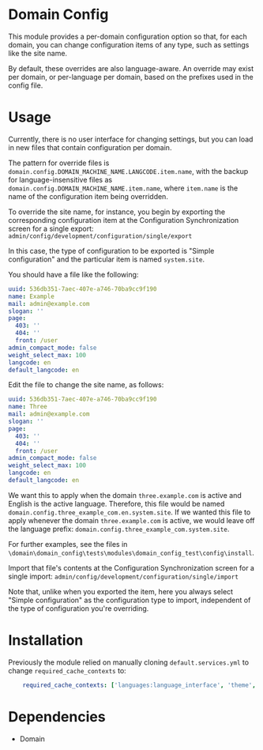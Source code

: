 Domain Config
=============

This module provides a per-domain configuration option so that, for each
domain, you can change configuration items of any type, such as settings like
the site name.

By default, these overrides are also language-aware. An override may exist per
domain, or per-language per domain, based on the prefixes used in the config
file.

Usage
=====

Currently, there is no user interface for changing settings, but you can load
in new files that contain configuration per domain.

The pattern for override files is
`domain.config.DOMAIN_MACHINE_NAME.LANGCODE.item.name`, with the backup for
language-insensitive files as `domain.config.DOMAIN_MACHINE_NAME.item.name`,
where `item.name` is the name of the configuration item being overridden.

To override the site name, for instance, you begin by exporting the
corresponding configuration item at the Configuration Synchronization screen
for a single export:
`admin/config/development/configuration/single/export`

In this case, the type of configuration to be exported is "Simple
configuration" and the particular item is named `system.site`.

You should have a file like the following:

```YAML
uuid: 536db351-7aec-407e-a746-70ba9cc9f190
name: Example
mail: admin@example.com
slogan: ''
page:
  403: ''
  404: ''
  front: /user
admin_compact_mode: false
weight_select_max: 100
langcode: en
default_langcode: en
```

Edit the file to change the site name, as follows:

```YAML
uuid: 536db351-7aec-407e-a746-70ba9cc9f190
name: Three
mail: admin@example.com
slogan: ''
page:
  403: ''
  404: ''
  front: /user
admin_compact_mode: false
weight_select_max: 100
langcode: en
default_langcode: en
```

We want this to apply when the domain `three.example.com` is active and English
is the active language. Therefore, this file would be named
`domain.config.three_example_com.en.system.site`. If we wanted this file to
apply whenever the domain `three.example.com` is active, we would leave off the
language prefix: `domain.config.three_example_com.system.site`.

For further examples, see the files in
`\domain\domain_config\tests\modules\domain_config_test\config\install`.

Import that file's contents at the Configuration Synchronization screen for a
single import:
`admin/config/development/configuration/single/import`

Note that, unlike when you exported the item, here you always select "Simple
configuration" as the configuration type to import, independent of the type of
configuration you're overriding.

Installation
============

Previously the module relied on manually cloning `default.services.yml`
to change `required_cache_contexts` to:

```YAML
    required_cache_contexts: ['languages:language_interface', 'theme', 'user.permissions', 'url.site']
```

Dependencies
============

- Domain